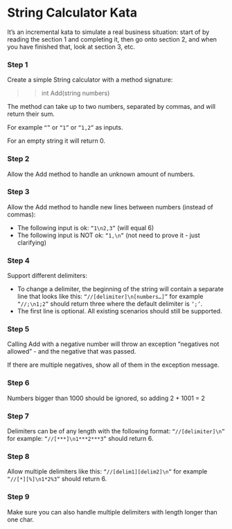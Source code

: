 # String Calculator Kata

It’s an incremental kata to simulate a real business situation: start of by reading the section 1 and completing it, then go onto section 2, and when you have finished that, look at section 3, etc.

### Step 1

Create a simple String calculator with a method signature:

>> int Add(string numbers)

The method can take up to two numbers, separated by commas, and will return their sum.

For example `“”` or `“1”` or `“1,2”` as inputs.

For an empty string it will return 0.

### Step 2

Allow the Add method to handle an unknown amount of numbers.

### Step 3

Allow the Add method to handle new lines between numbers (instead of commas):

* The following input is ok: `“1\n2,3”` (will equal 6)
* The following input is NOT ok: `“1,\n”` (not need to prove it - just clarifying)


### Step 4

Support different delimiters:

* To change a delimiter, the beginning of the string will contain a separate line that looks like this: `“//[delimiter]\n[numbers…]”` for example `“//;\n1;2”` should return three where the default delimiter is `‘;’`.
* The first line is optional. All existing scenarios should still be supported.


### Step 5

Calling Add with a negative number will throw an exception “negatives not allowed” - and the negative that was passed.

If there are multiple negatives, show all of them in the exception message.

### Step 6

Numbers bigger than 1000 should be ignored, so adding 2 + 1001 = 2

### Step 7

Delimiters can be of any length with the following format: `“//[delimiter]\n”` for example: `“//[***]\n1***2***3”` should return 6.

### Step 8

Allow multiple delimiters like this: `“//[delim1][delim2]\n”` for example `“//[*][%]\n1*2%3”` should return 6.

### Step 9

Make sure you can also handle multiple delimiters with length longer than one char.